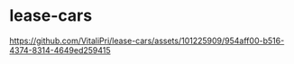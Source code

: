 # lease-cars


https://github.com/VitaliPri/lease-cars/assets/101225909/954aff00-b516-4374-8314-4649ed259415

